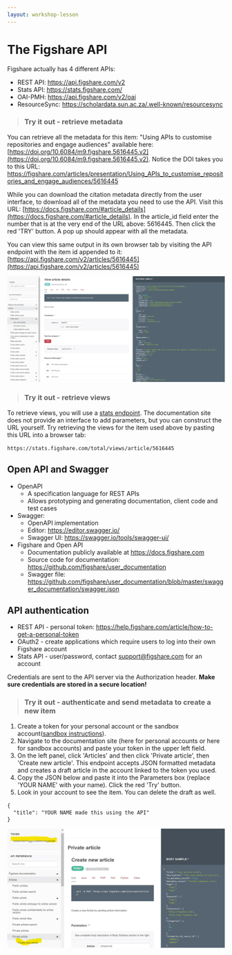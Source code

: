 ```yaml
---
layout: workshop-lesson
---
```


# The Figshare API
Figshare actually has 4 different APIs:
- REST API: https://api.figshare.com/v2
- Stats API: https://stats.figshare.com/ 
- OAI-PMH: https://api.figshare.com/v2/oai 
- ResourceSync: https://scholardata.sun.ac.za/.well-known/resourcesync

> ### Try it out - retrieve metadata
You can retrieve all the metadata for this item: "Using APIs to customise repositories and engage audiences" available here: [https://doi.org/10.6084/m9.figshare.5616445.v2](https://doi.org/10.6084/m9.figshare.5616445.v2). Notice the DOI takes you to this URL:
https://figshare.com/articles/presentation/Using_APIs_to_customise_repositories_and_engage_audiences/5616445

While you can download the citation metadata directly from the user interface, to download all of the metadata you need to use the API. Visit this URL: [https://docs.figshare.com/#article_details](https://docs.figshare.com/#article_details). In the article_id field enter the number that is at the very end of the URL above: 5616445. Then click the red 'TRY' button. A pop up should appear with all the metadata.

You can view this same output in its own browser tab by visiting the API endpoint with the item id appended to it: [https://api.figshare.com/v2/articles/5616445](https://api.figshare.com/v2/articles/5616445)

![image of figshare api documentation showing how to retrieve all the metadata for item 5616445](../assets/api-article-details.jpg)

> ### Try it out - retrieve views

To retrieve views, you will use a <a href="https://docs.figshare.com/#stats" target="_blank">stats endpoint</a>. The documentation site does not provide an interface to add parameters, but you can construct the URL yourself. Try retrieving the views for the item used above by pasting this URL into a browser tab:

```
https://stats.figshare.com/total/views/article/5616445
```

## Open API and Swagger
- OpenAPI
    - A specification language for REST APIs
    - Allows prototyping and generating documentation, client code and test cases
- Swagger:
    - OpenAPI implementation
    - Editor: https://editor.swagger.io/
    - Swagger UI: https://swagger.io/tools/swagger-ui/ 
- Figshare and Open API
    - Documentation publicly available at https://docs.figshare.com
    - Source code for documentation: https://github.com/figshare/user_documentation
    - Swagger file: https://github.com/figshare/user_documentation/blob/master/swagger_documentation/swagger.json 

## API authentication
- REST API - personal token: https://help.figshare.com/article/how-to-get-a-personal-token
- OAuth2 - create applications which require users to log into their own Figshare account
- Stats API - user/password, contact support@figshare.com for an account

Credentials are sent to the API server via the Authorization header. **Make sure credentials are stored in a secure location!**


> ### Try it out - authenticate and send metadata to create a new item

1. Create a token for your personal account or the sandbox account([sandbox instructions](./sandbox-instructions.html)).
2. Navigate to the documentation site (here for personal accounts or here for sandbox accounts) and paste your token in the upper left field.
3. On the left panel, click 'Articles' and then click 'Private article', then 'Create new article'. This endpoint accepts JSON formatted metadata and creates a draft article in the account linked to the token you used.
4. Copy the JSON below and paste it into the Parameters box (replace 'YOUR NAME' with your name). Click the red 'Try' button.
5. Look in your account to see the item. You can delete the draft as well.
```
{
  "title": "YOUR NAME made this using the API"
}
```

![image of figshare api documentation showing how to enter a token and send metadata](../assets/docs-token.jpg)